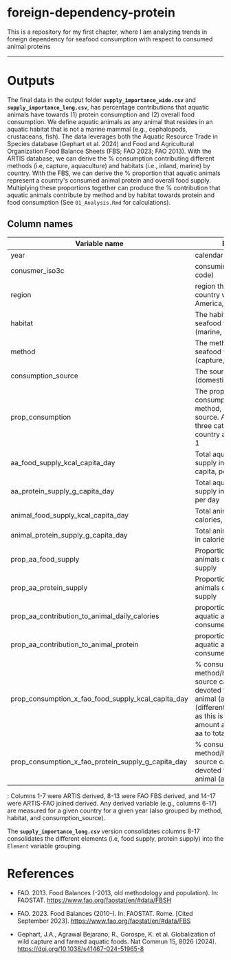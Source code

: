 # foreign-dependency-protein

This is a repository for my first chapter, where I am analyzing trends in foreign dependency for seafood consumption with respect to consumed animal proteins

------------------------------------------------------------------------

# Outputs

The final data in the output folder **`supply_importance_wide.csv`** and **`supply_importance_long.csv`**, has percentage contributions that aquatic animals have towards (1) protein consumption and (2) overall food consumption. We define aquatic animals as any animal that resides in an aquatic habitat that is not a marine mammal (e.g., cephalopods, crustaceans, fish). The data leverages both the Aquatic Resource Trade in Species database (Gephart et al. 2024) and Food and Agricultural Organization Food Balance Sheets (FBS; FAO 2023; FAO 2013). With the ARTIS database, we can derive the % consumption contributing different methods (i.e, capture, aquaculture) and habitats (i.e., inland, marine) by country. With the FBS, we can derive the % proportion that aquatic animals represent a country's consumed animal protein and overall food supply. Multiplying these proportions together can produce the % contribution that aquatic animals contribute by method and by habitat towards protein and food consumption (See `01_Analysis.Rmd` for calculations).

## Column names

| Variable name | Explanation |
|------------------------------------|------------------------------------|
| year | calendar year |
| conusmer_iso3c | consuming country (in ISO3 code) |
| region | region the consuming country was in (e.g., North America, Asia, Oceania) |
| habitat | The habitat the consumed seafood was caught from (marine, inland) |
| method | The method the consumed seafood was produced from (capture, aquaculture) |
| consumption_source | The source of production (domestic, foreign) |
| prop_consumption | The proportion of seafood consumption by habitat, method, and consumption source. Adding across these three categories within a country and year will sum to 1 |
| aa_food_supply_kcal_capita_day | Total aquatic animal food supply in calories, per capita, per day |
| aa_protein_supply_g_capita_day | Total aquatic animal protein supply in calories per capita per day |
| animal_food_supply_kcal_capita_day | Total animal food supply in calories, per capita, per day |
| animal_protein_supply_g_capita_day | Total animal protein supply in calories per capita per day |
| prop_aa_food_supply | Proportion that aquatic animals contribute to food supply |
| prop_aa_protein_supply | Proportion that aquatic animals contribute to protein supply |
| prop_aa_contribution_to_animal_daily_calories | proportion contribution that aquatic animals contribute to consumed animal foods |
| prop_aa_contribution_to_animal_protein | proportion contribution that aquatic animals contribute to consumed animal proteins |
| prop_consumption_x_fao_food_supply_kcal_capita_day | \% consumption (by method/habitat/consumption source category) that is devoted to the total aquatic animal (aa) food supplies (different from contribution as this is the direct aa amount and not the prop of aa to total animal foods |
| prop_consumption_x_fao_protein_supply_g_capita_day | \% consumption (by method/habitat/consumption source category) that is devoted to the total aquatic animal (aa) protein supply |

: Columns 1-7 were ARTIS derived, 8-13 were FAO FBS derived, and 14-17 were ARTIS-FAO joined derived. Any derived variable (e.g., columns 6-17) are measured for a given country for a given year (also grouped by method, habitat, and consumption_source).

The **`supply_importance_long.csv`** version consolidates columns 8-17 consolidates the different elements (i.e, food supply, protein supply) into the `Element` variable grouping.

# References

-   FAO. 2013. Food Balances (-2013, old methodology and population). In: FAOSTAT. <https://www.fao.org/faostat/en/#data/FBSH>

-   FAO. 2023. Food Balances (2010-). In: FAOSTAT. Rome. [Cited September 2023]. <https://www.fao.org/faostat/en/#data/FBS>

-   Gephart, J.A., Agrawal Bejarano, R., Gorospe, K. et al. Globalization of wild capture and farmed aquatic foods. Nat Commun 15, 8026 (2024). <https://doi.org/10.1038/s41467-024-51965-8>
